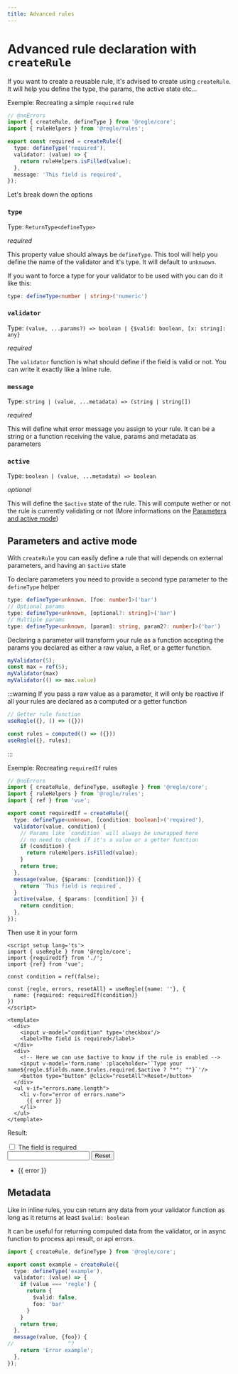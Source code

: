 ```yaml
---
title: Advanced rules
---
```


# Advanced rule declaration with `createRule`

If you want to create a reusable rule, it's advised to create using `createRule`. It will help you define the type, the params, the active state etc...

Exemple: Recreating a simple `required` rule

```ts twoslash
// @noErrors
import { createRule, defineType } from '@regle/core';
import { ruleHelpers } from '@regle/rules';

export const required = createRule({
  type: defineType('required'),
  validator: (value) => {
    return ruleHelpers.isFilled(value);
  },
  message: 'This field is required',
});
```
Let's break down the options 

### `type` 
Type: `ReturnType<defineType>`

*required*

This property value should always be `defineType`. This tool will help you define the name of the validator and it's type. It will default to `unknwown`.

If you want to force a type for your validator to be used with you can do it like this:

```ts
type: defineType<number | string>('numeric')
```

### `validator`
Type: `(value, ...params?) => boolean | {$valid: boolean, [x: string]: any}`

*required*

The `validator` function is what should define if the field is valid or not. You can write it exactly like a Inline rule.

### `message`
Type: `string | (value, ...metadata) => (string | string[])`

*required*

This will define what error message you assign to your rule. It can be a string or a function receiving the value, params and metadata as parameters

### `active`
Type: `boolean | (value, ...metadata) => boolean`

*optional*

This will define the `$active` state of the rule. This will compute wether or not the rule is currently validating or not (More informations on the [Parameters and active mode](#parameters-and-active-mode))



## Parameters and active mode

With `createRule` you can easily define a rule that will depends on external parameters, and having an `$active` state

To declare parameters you need to provide a second type parameter to the `defineType` helper

```ts
type: defineType<unknown, [foo: number]>('bar')
// Optional params
type: defineType<unknown, [optional?: string]>('bar')
// Multiple params
type: defineType<unknown, [param1: string, param2?: number]>('bar')
```

Declaring a parameter will transform your rule as a function accepting the params you declared as either a raw value, a Ref, or a getter function.

```ts
myValidator(5);
const max = ref(5);
myValidator(max)
myValidator(() => max.value)
```

:::warning
If you pass a raw value as a parameter, it will only be reactive if all your rules are declared as a computed or a getter function

```ts
// Getter rule function
useRegle({}, () => ({}))

const rules = computed(() => ({}))
useRegle({}, rules);

```
:::

Exemple: Recreating `requiredIf` rules

```ts twoslash
// @noErrors
import { createRule, defineType, useRegle } from '@regle/core';
import { ruleHelpers } from '@regle/rules';
import { ref } from 'vue';

export const requiredIf = createRule({
  type: defineType<unknown, [condition: boolean]>('required'),
  validator(value, condition) {
    // Params like `condition` will always be unwrapped here
    // no need to check if it's a value or a getter function
    if (condition) {
      return ruleHelpers.isFilled(value);
    }
    return true;
  },
  message(value, {$params: [condition]}) {
    return `This field is required`,
  }
  active(value, { $params: [condition] }) {
    return condition;
  },
});

```

 Then use it in your form

```vue
<script setup lang='ts'>
import { useRegle } from '@regle/core';
import {requiredIf} from './';
import {ref} from 'vue';

const condition = ref(false);

const {regle, errors, resetAll} = useRegle({name: ''}, {
  name: {required: requiredIf(condition)}
})
</script>

<template>
  <div>
    <input v-model="condition" type='checkbox'/>
    <label>The field is required</label>
  </div>
  <div>
    <!-- Here we can use $active to know if the rule is enabled -->
    <input v-model='form.name' :placeholder='`Type your name${regle.$fields.name.$rules.required.$active ? "*": ""}`'/>
    <button type="button" @click="resetAll">Reset</button>
  </div>
  <ul v-if="errors.name.length">
    <li v-for="error of errors.name">
      {{ error }}
    </li>
  </ul>
</template>
```

Result: 

<div class="demo-container">
  <div>
    <input v-model="condition" type='checkbox'/>
    <label>The field is required</label>
  </div>
  <div>
    <input v-model='form.name' :placeholder='`Type your name${regle.$fields.name.$rules.required.$active ? "*": ""}`'/>
    <button type="button" @click="resetAll">Reset</button>
  </div>
  <ul v-if="errors.name.length">
    <li v-for="error of errors.name">
      {{ error }}
    </li>
  </ul>
</div>

<script setup lang='ts'>
import { useRegle } from '@regle/core';
import { requiredIf } from '@regle/rules';
import { ref } from 'vue';

const form = ref({name: ''});
const condition = ref(false);

const {regle, errors, resetAll} = useRegle(form, {
  name: {required: requiredIf(condition)}
})
</script>


## Metadata

Like in inline rules, you can return any data from your validator function as long as it returns at least `$valid: boolean`

It can be useful for returning computed data from the validator, or in async function to process api result, or api errors.

```ts twoslash
import { createRule, defineType } from '@regle/core';

export const example = createRule({
  type: defineType('example'),
  validator: (value) => {
    if (value === 'regle') {
      return {
        $valid: false,
        foo: 'bar'
      }
    }
    return true;
  },
  message(value, {foo}) {
//                 ^?
    return 'Error example';
  },
});
```